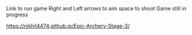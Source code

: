 
Link to run game
Right and Left arrows to aim space to shoot
Game still in progress

https://nikhil4474.github.io/Epic-Archery-Stage-3/
